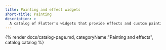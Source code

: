 ```yaml
---
title: Painting and effect widgets
short-title: Painting
description: >
  A catalog of Flutter's widgets that provide effects and custom painting.
---
```


{% render docs/catalog-page.md, categoryName:"Painting and effects", catalog:catalog %}
